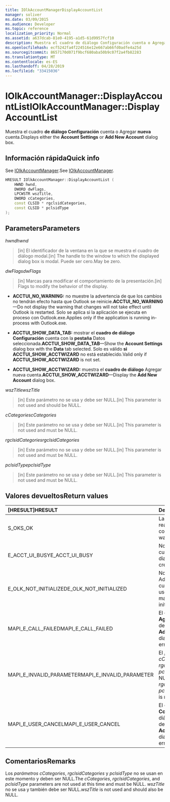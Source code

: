 ```yaml
---
title: IOlkAccountManagerDisplayAccountList
manager: soliver
ms.date: 03/09/2015
ms.audience: Developer
ms.topic: reference
localization_priority: Normal
ms.assetid: a637dcab-81e0-4195-a1d5-61d9957fcf10
description: Muestra el cuadro de diálogo Configuración cuenta o Agregar nueva cuenta.
ms.openlocfilehash: ecf5242fa4f224516e12e667ab66fd0adfe4a25d
ms.sourcegitcommit: 8657170d071f9bcf680aba50b9c07f2a4fb82283
ms.translationtype: MT
ms.contentlocale: es-ES
ms.lasthandoff: 04/28/2019
ms.locfileid: "33415036"
---
```

# <a name="iolkaccountmanagerdisplayaccountlist"></a><span data-ttu-id="c52c2-103">IOlkAccountManager::DisplayAccountList</span><span class="sxs-lookup"><span data-stu-id="c52c2-103">IOlkAccountManager::DisplayAccountList</span></span>

<span data-ttu-id="c52c2-104">Muestra el cuadro **de diálogo Configuración** cuenta o Agregar **nueva** cuenta.</span><span class="sxs-lookup"><span data-stu-id="c52c2-104">Displays either the **Account Settings** or **Add New Account** dialog box.</span></span> 
  
## <a name="quick-info"></a><span data-ttu-id="c52c2-105">Información rápida</span><span class="sxs-lookup"><span data-stu-id="c52c2-105">Quick info</span></span>

<span data-ttu-id="c52c2-106">See [IOlkAccountManager](iolkaccountmanager.md).</span><span class="sxs-lookup"><span data-stu-id="c52c2-106">See [IOlkAccountManager](iolkaccountmanager.md).</span></span>
  
```cpp
HRESULT IOlkAccountManager::DisplayAccountList ( 
    HWND hwnd,
    DWORD dwFlags,
    LPCWSTR wszTitle,
    DWORD cCategories,
    const CLSID * rgclsidCategories,
    const CLSID * pclsidType
);

```

## <a name="parameters"></a><span data-ttu-id="c52c2-107">Parameters</span><span class="sxs-lookup"><span data-stu-id="c52c2-107">Parameters</span></span>

<span data-ttu-id="c52c2-108">_hwnd_</span><span class="sxs-lookup"><span data-stu-id="c52c2-108">_hwnd_</span></span>
  
> <span data-ttu-id="c52c2-109">[in] El identificador de la ventana en la que se muestra el cuadro de diálogo modal.</span><span class="sxs-lookup"><span data-stu-id="c52c2-109">[in] The handle to the window to which the displayed dialog box is modal.</span></span> <span data-ttu-id="c52c2-110">Puede ser cero.</span><span class="sxs-lookup"><span data-stu-id="c52c2-110">May be zero.</span></span>
    
<span data-ttu-id="c52c2-111">_dwFlags_</span><span class="sxs-lookup"><span data-stu-id="c52c2-111">_dwFlags_</span></span>
  
> <span data-ttu-id="c52c2-112">[in] Marcas para modificar el comportamiento de la presentación.</span><span class="sxs-lookup"><span data-stu-id="c52c2-112">[in] Flags to modify the behavior of the display.</span></span> 
    
   - <span data-ttu-id="c52c2-113">**ACCTUI_NO_WARNING:** no muestre la advertencia de que los cambios no tendrán efecto hasta que Outlook se reinicie.</span><span class="sxs-lookup"><span data-stu-id="c52c2-113">**ACCTUI_NO_WARNING**—Do not display the warning that changes will not take effect until Outlook is restarted.</span></span> <span data-ttu-id="c52c2-114">Solo se aplica si la aplicación se ejecuta en proceso con Outlook.exe.</span><span class="sxs-lookup"><span data-stu-id="c52c2-114">Applies only if the application is running in-process with Outlook.exe.</span></span>
    
   - <span data-ttu-id="c52c2-115">**ACCTUI_SHOW_DATA_TAB:** mostrar el **cuadro de diálogo Configuración** cuenta con la **pestaña** Datos seleccionada.</span><span class="sxs-lookup"><span data-stu-id="c52c2-115">**ACCTUI_SHOW_DATA_TAB**—Show the **Account Settings** dialog box with the **Data** tab selected.</span></span> <span data-ttu-id="c52c2-116">Solo es válido **si ACCTUI_SHOW_ACCTWIZARD** no está establecido.</span><span class="sxs-lookup"><span data-stu-id="c52c2-116">Valid only if **ACCTUI_SHOW_ACCTWIZARD** is not set.</span></span> 
    
   - <span data-ttu-id="c52c2-117">**ACCTUI_SHOW_ACCTWIZARD:** muestra el **cuadro de diálogo** Agregar nueva cuenta.</span><span class="sxs-lookup"><span data-stu-id="c52c2-117">**ACCTUI_SHOW_ACCTWIZARD**—Display the **Add New Account** dialog box.</span></span> 
    
<span data-ttu-id="c52c2-118">_wszTitle_</span><span class="sxs-lookup"><span data-stu-id="c52c2-118">_wszTitle_</span></span>
  
> <span data-ttu-id="c52c2-119">[in] Este parámetro no se usa y debe ser NULL.</span><span class="sxs-lookup"><span data-stu-id="c52c2-119">[in] This parameter is not used and should be NULL.</span></span>
    
<span data-ttu-id="c52c2-120">_cCategories_</span><span class="sxs-lookup"><span data-stu-id="c52c2-120">_cCategories_</span></span>
  
> <span data-ttu-id="c52c2-121">[in] Este parámetro no se usa y debe ser NULL.</span><span class="sxs-lookup"><span data-stu-id="c52c2-121">[in] This parameter is not used and must be NULL.</span></span> 
    
<span data-ttu-id="c52c2-122">_rgclsidCategories_</span><span class="sxs-lookup"><span data-stu-id="c52c2-122">_rgclsidCategories_</span></span>
  
> <span data-ttu-id="c52c2-123">[in] Este parámetro no se usa y debe ser NULL.</span><span class="sxs-lookup"><span data-stu-id="c52c2-123">[in] This parameter is not used and must be NULL.</span></span>
    
<span data-ttu-id="c52c2-124">_pclsidType_</span><span class="sxs-lookup"><span data-stu-id="c52c2-124">_pclsidType_</span></span>
  
> <span data-ttu-id="c52c2-125">[in] Este parámetro no se usa y debe ser NULL.</span><span class="sxs-lookup"><span data-stu-id="c52c2-125">[in] This parameter is not used and must be NULL.</span></span>
    
## <a name="return-values"></a><span data-ttu-id="c52c2-126">Valores devueltos</span><span class="sxs-lookup"><span data-stu-id="c52c2-126">Return values</span></span>

|<span data-ttu-id="c52c2-127">**[HRESULT]**</span><span class="sxs-lookup"><span data-stu-id="c52c2-127">**HRESULT**</span></span>|<span data-ttu-id="c52c2-128">**Description**</span><span class="sxs-lookup"><span data-stu-id="c52c2-128">**Description**</span></span>|
|:-----|:-----|
|<span data-ttu-id="c52c2-129">S_OK</span><span class="sxs-lookup"><span data-stu-id="c52c2-129">S_OK</span></span>  <br/> |<span data-ttu-id="c52c2-130">La llamada se ha realizado correctamente.</span><span class="sxs-lookup"><span data-stu-id="c52c2-130">The call was successful.</span></span>  <br/> |
|<span data-ttu-id="c52c2-131">E_ACCT_UI_BUSY</span><span class="sxs-lookup"><span data-stu-id="c52c2-131">E_ACCT_UI_BUSY</span></span>  <br/> |<span data-ttu-id="c52c2-132">No se pudo crear el cuadro de diálogo.</span><span class="sxs-lookup"><span data-stu-id="c52c2-132">The dialog box could not be created.</span></span>  <br/> |
|<span data-ttu-id="c52c2-133">E_OLK_NOT_INITIALIZED</span><span class="sxs-lookup"><span data-stu-id="c52c2-133">E_OLK_NOT_INITIALIZED</span></span>  <br/> |<span data-ttu-id="c52c2-134">No se ha inicializado el Administrador de cuentas para su uso.</span><span class="sxs-lookup"><span data-stu-id="c52c2-134">The account manager has not been initialized for use.</span></span>  <br/> |
|<span data-ttu-id="c52c2-135">MAPI_E_CALL_FAILED</span><span class="sxs-lookup"><span data-stu-id="c52c2-135">MAPI_E_CALL_FAILED</span></span>  <br/> |<span data-ttu-id="c52c2-136">El **cuadro de diálogo Agregar nueva** cuenta devolvió un error.</span><span class="sxs-lookup"><span data-stu-id="c52c2-136">The **Add New Account** dialog box returned an error.</span></span>  <br/> |
|<span data-ttu-id="c52c2-137">MAPI_E_INVALID_PARAMETER</span><span class="sxs-lookup"><span data-stu-id="c52c2-137">MAPI_E_INVALID_PARAMETER</span></span>  <br/> |<span data-ttu-id="c52c2-138">El  _parámetro cCategories_,  _rgclsidCategories_ o  _pclsidType_ no es NULL.</span><span class="sxs-lookup"><span data-stu-id="c52c2-138">The  _cCategories_,  _rgclsidCategories_, or  _pclsidType_ parameter is non-NULL.</span></span>  <br/> |
|<span data-ttu-id="c52c2-139">MAPI_E_USER_CANCEL</span><span class="sxs-lookup"><span data-stu-id="c52c2-139">MAPI_E_USER_CANCEL</span></span>  <br/> |<span data-ttu-id="c52c2-140">El **cuadro de Configuración** de diálogo Cuenta devuelve un error.</span><span class="sxs-lookup"><span data-stu-id="c52c2-140">The **Account Settings** dialog box returned an error.</span></span>  <br/> |
   
## <a name="remarks"></a><span data-ttu-id="c52c2-141">Comentarios</span><span class="sxs-lookup"><span data-stu-id="c52c2-141">Remarks</span></span>

<span data-ttu-id="c52c2-142">Los  _parámetros cCategories_,  _rgclsidCategories_ y  _pclsidType_ no se usan en este momento y deben ser NULL.</span><span class="sxs-lookup"><span data-stu-id="c52c2-142">The  _cCategories_,  _rgclsidCategories_, and  _pclsidType_ parameters are not used at this time and must be NULL.</span></span>  <span data-ttu-id="c52c2-143">_wszTitle_ no se usa y también debe ser NULL.</span><span class="sxs-lookup"><span data-stu-id="c52c2-143">_wszTitle_ is not used and should also be NULL.</span></span> 
  

